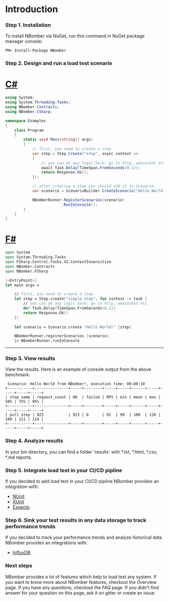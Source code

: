 # Introduction

### Step 1. Installation
To install NBomber via NuGet, run this command in NuGet package manager console:
```code
PM> Install-Package NBomber
```

### Step 2. Design and run a load test scenario
# [C#](#tab/tabid-1)
```csharp
using System;
using System.Threading.Tasks;
using NBomber.Contracts;
using NBomber.CSharp;

namespace Examples
{
    class Program
    {
        static void Main(string[] args)
        {   
            // first, you need to create a step
            var step = Step.Create("step", async context =>
            {
                // you can do any logic here: go to http, websocket etc
                await Task.Delay(TimeSpan.FromSeconds(0.1));
                return Response.Ok();
            });

            // after creating a step you should add it to Scenario.
            var scenario = ScenarioBuilder.CreateScenario("Hello World!", step);

            NBomberRunner.RegisterScenarios(scenario)
                         .RunInConsole();
        }
    }
}             
```

# [F#](#tab/tabid-2)
```fsharp
open System
open System.Threading.Tasks
open FSharp.Control.Tasks.V2.ContextInsensitive
open NBomber.Contracts
open NBomber.FSharp

[<EntryPoint>]
let main argv =

    // first, you need to create a step
    let step = Step.create("simple step", fun context -> task {        
        // you can do any logic here: go to http, websocket etc        
        do! Task.Delay(TimeSpan.FromSeconds(0.1))
        return Response.Ok() 
    })
        
    let scenario = Scenario.create "Hello World!" [step]

    NBomberRunner.registerScenarios [scenario]
    |> NBomberRunner.runInConsole
```
***

### Step 3. View results
View the results. Here is an example of console output from the above benchmark:
```
 Scenario: Hello World from NBomber!, execution time: 00:00:10
+-----------+---------------+-----+--------+-----+-----+------+-----+-----+-----+-----+
| step name | request_count | OK  | failed | RPS | min | mean | max | 50% | 75% | 95% |
+-----------+---------------+-----+--------+-----+-----+------+-----+-----+-----+-----+
| pull step | 923           | 923 | 0      | 92  | 99  | 108  | 126 | 109 | 111 | 114 |
+-----------+---------------+-----+--------+-----+-----+------+-----+-----+-----+-----+
```

### Step 4. Analyze results
In your bin directory, you can find a folder 'results' with *.txt, *.html, *.csv, *.md reports.

### Step 5. Integrate load test in your CI/CD pipline
If you decided to add load test in your CI/CD pipline NBomber provides an integration with:
- [NUnit](https://github.com/PragmaticFlow/NBomber/blob/dev/examples/CSharp/CSharp.Examples.NUnit/Tests.cs)
- [XUnit](https://github.com/PragmaticFlow/NBomber/blob/dev/examples/FSharp/FSharp.Examples.XUnit/Tests.fs) 
- [Expecto](https://github.com/PragmaticFlow/NBomber/blob/dev/examples/FSharp/FSharp.Examples.Expecto/Tests.fs) 

### Step 6. Sink your test results in any data storage to track performance trends
If you decided to track your performance trends and analyze historical data NBomber provides an integrations with:
- [InfluxDB](https://github.com/PragmaticFlow/NBomber.Sinks.InfluxDB/blob/master/examples/NBomber.Sinks.InfluxDB.Examples.CSharp/Program.cs)

### Next steps
NBomber provides a lot of features which help to load test any system. If you want to know more about NBomber features, checkout the Overview page. If you have any questions, checkout the FAQ page. If you didn't find answer for your question on this page, ask it on gitter or create an issue.